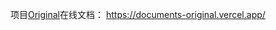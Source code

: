 项目[Original](https://github.com/FrozenLemonTee/original)在线文档：
https://documents-original.vercel.app/
